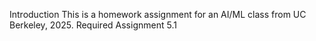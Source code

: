 Introduction
This is a homework assignment for an AI/ML class from UC Berkeley, 2025.
Required Assignment 5.1
